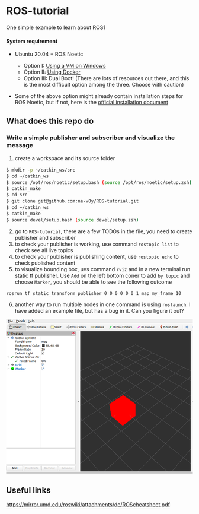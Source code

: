 # ROS-tutorial
One simple example to learn about ROS1


#### System requirement
- Ubuntu 20.04 + ROS Noetic
  - Option I: [Using a VM on Windows](https://github.com/sutd-robotics/virtualbox-ubuntu-ros)
  - Option II: [Using Docker](https://varhowto.com/install-ros-noetic-docker/)    
  - Option III: Dual Boot! (There are lots of resources out there, and this is the most difficult option among the three. Choose with caution)

- Some of the above option might already contain installation steps for ROS Noetic, but if not, here is the [official installation document](http://wiki.ros.org/noetic/Installation/Ubuntu) 

## What does this repo do
### Write a simple publisher and subscriber and visualize the message
1. create a workspace and its source folder
```bash
$ mkdir -p ~/catkin_ws/src
$ cd ~/catkin_ws
$ source /opt/ros/noetic/setup.bash (source /opt/ros/noetic/setup.zsh)
$ catkin_make
$ cd src
$ git clone git@github.com:ne-v0y/ROS-tutorial.git
$ cd ~/catkin_ws
$ catkin_make
$ source devel/setup.bash (source devel/setup.zsh)
```
2. go to `ROS-tutorial`, there are a few TODOs in the file, you need to create publisher and subscriber
3. to check your publisher is working, use command `rostopic list` to check see all live topics
4. to check your publisher is publishing content, use `rostopic echo` to check published content
5. to visualize bounding box, ues command `rviz` and in a new terminal run static tf publisher. Use `Add` on the left bottom coner to add `by topic` and choose `Marker`, you should be able to see the following outcome
```
rosrun tf static_transform_publisher 0 0 0 0 0 0 1 map my_frame 10
```
6. another way to run multiple nodes in one command is using `roslaunch`. I have added an example file, but has a bug in it. Can you figure it out?

![outcome](out.png "Outcome")

## Useful links
https://mirror.umd.edu/roswiki/attachments/de/ROScheatsheet.pdf
